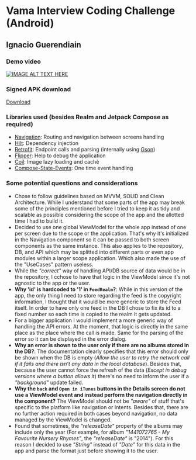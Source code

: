 # Vama Interview Coding Challenge (Android)

## Ignacio Guerendiain

### Demo video

[![IMAGE ALT TEXT HERE](https://img.youtube.com/vi/p-ruXoXMHDA/0.jpg)](https://www.youtube.com/watch?v=p-ruXoXMHDA)

### Signed APK download

[Download](https://github.com/iguerendiain/vamaCodingChallenge/releases/download/signed_apk/IgnacioGuerendiainVamaCodingChallenge.apk)

### Libraries used (besides Realm and Jetpack Compose as required)
- [Navigation](https://developer.android.com/develop/ui/compose/navigation): Routing and navigation between screens handling
- [Hilt](https://dagger.dev/hilt/): Dependency injection
- [Retrofit](https://square.github.io/retrofit/): Endpoint calls and parsing (internally using [Gson](https://github.com/google/gson))
- [Flipper](https://fbflipper.com/): Help to debug the application
- [Coil](https://coil-kt.github.io/coil/compose/): Image lazy loading and cachè
- [Compose-State-Events](https://github.com/leonard-palm/compose-state-events): One time event handling

### Some potential questions and considerations

- Chose to follow guidelines based on MVVM, SOLID and Clean Architecture. While I understand that some parts of the app may break some of the principles mentioned before I tried to keep it as tidy and scalable as possible considering the scope of the app and the allotted time I had to build it.
- Decided to use one global ViewModel for the whole app instead of one per screen due to the scope or the application. That's why it's initialized in the Navigation component so it can be passed to both screen components as the same instance. This also applies to the repository, DB, and API which may be splitted into different parts or even app modules within a larger scope application. Which also made the use of the "UseCases" pattern useless.
- While the *"correct"* way of handling API/DB source of data would be in the repository, I cchose to have that logic in the ViewModel since it's not agnostic to the app or the user.
- **Why 'id' is hardcoded to '1' in `FeedRealm`?**: While in this version of the app, the only thing I need to store regarding the feed is the copyright information, I thought that it would be more generic to store the Feed itself. In order to have only one feed in the DB I chose to fix its id to a fixed number so each time is copied to the realm it gets updated.
- For a bigger application I would implement a more generic way of handling the API errors. At the moment, that logic is directly in the same place as the place where the call is made. Same for the parsing of the error so it can be displayed in the error dialog.
- **Why an error is shown to the user only if there are no albums stored in the DB?**: The documentation clearly specifies that this error should only be shown when the DB is empty (*Allow the user to retry the network call if it fails and there isn’t any data in the local database*). Besides that, because the user cannot force the refresh of the data (*Except in debug versions where a button allows it*) there's no need to inform the user if a *"background"* update failed.
- **Why the `back` and `Open in iTunes` buttons in the Details screen do not use a ViewModel event and instead perform the navigation directly in the component?** The ViewModel should not be *"aware"* of stuff that's specific to the platform like navigation or Intents. Besides that, there are no further action required in both cases beyond navigation, no data managed by the ViewModel is changed.
- Found that sometimes, the *"releaseDate"* property of the albums may include only the year (For example, for album *"1441072765 - My Favourite Nursery Rhymes"*, the *"releaseDate"* is "2014"). For this reason I decided to use *"String"* instead of *"Date"* for this data in the app and parse the format just before showing it to the user.